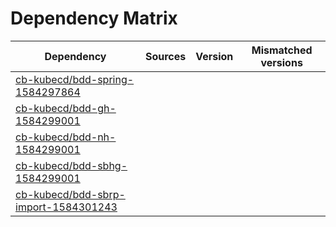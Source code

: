 # Dependency Matrix

Dependency | Sources | Version | Mismatched versions
---------- | ------- | ------- | -------------------
[cb-kubecd/bdd-spring-1584297864](https://github.com/cb-kubecd/bdd-spring-1584297864.git) |  | []() | 
[cb-kubecd/bdd-gh-1584299001](https://github.com/cb-kubecd/bdd-gh-1584299001.git) |  | []() | 
[cb-kubecd/bdd-nh-1584299001](https://github.com/cb-kubecd/bdd-nh-1584299001.git) |  | []() | 
[cb-kubecd/bdd-sbhg-1584299001](https://github.com/cb-kubecd/bdd-sbhg-1584299001.git) |  | []() | 
[cb-kubecd/bdd-sbrp-import-1584301243](https://github.com/cb-kubecd/bdd-sbrp-import-1584301243.git) |  | []() | 
